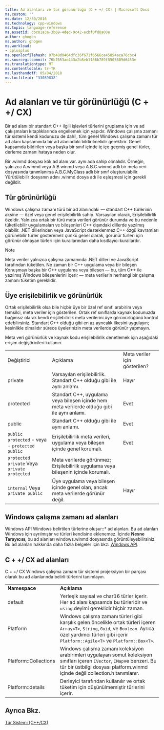 ```yaml
---
title: Ad alanları ve tür görünürlüğü (C + +/ CX) | Microsoft Docs
ms.custom: ''
ms.date: 12/30/2016
ms.technology: cpp-windows
ms.topic: language-reference
ms.assetid: cbc01a3a-3b69-4ded-9c42-ecbf0fd0a00e
author: ghogen
ms.author: ghogen
ms.workload:
- cplusplus
ms.openlocfilehash: 07b48d0464dfc36f671f6566ce45894aca76cbc4
ms.sourcegitcommit: 76b7653ae443a2b8eb1186b789f8503609d6453e
ms.translationtype: MT
ms.contentlocale: tr-TR
ms.lasthandoff: 05/04/2018
ms.locfileid: "33089838"
---
```

# <a name="namespaces-and-type-visibility-ccx-"></a>Ad alanları ve tür görünürlüğü (C + +/ CX)
Bir ad alanı bir standart C++ ilgili işlevleri türlerini gruplama için ve ad çakışmaları kitaplıklarında engellemek için yapıdır. Windows çalışma zamanı tür sistemi kendi kodunuzu de dahil, tüm genel Windows çalışma zamanı tür ad alanı kapsamında bir ad alanındaki bildirilmelidir gerektirir. Genel kapsamda bildirilen veya başka bir sınıf içinde iç içe geçmiş genel türler, derleme zamanı hataya neden olur.  
  
 Bir .winmd dosyası kök ad alanı var. aynı ada sahip olmalıdır. Örneğin, yalnızca A.winmd veya A.B.winmd veya A.B.C.winmd adlı bir meta veri dosyasında tanımlanırsa A.B.C.MyClass adlı bir sınıf oluşturulabilir. Yürütülebilir dosyanın adını .winmd dosya adı ile eşleşmesi için gerekli değildir.  
  
## <a name="type-visibility"></a>Tür görünürlüğü  
 Windows çalışma zamanı türü bir ad alanındaki — standart C++ türlerinin aksine — özel veya genel erişilebilirlik sahip. Varsayılan olarak, Erişilebilirlik özeldir. Yalnızca ortak bir türü meta verileri görünür durumda ve bu nedenle tüketilebilir uygulamaları ve bileşenleri C++ dışındaki dillerde yazılmış olabilir. .NET dillerinden veya JavaScript desteklenmez C++ özgü kavramları görünebilir türler gösteremez çünkü genel olarak, görünür türleri için görünür olmayan türleri için kurallarından daha kısıtlayıcı kurallardır.  
  
> [!NOTE]
>  Meta veriler yalnızca çalışma zamanında .NET dilleri ve JavaScript tarafından tüketilen. Ne zaman bir C++ uygulama veya bir bileşen Konuşmayı başka bir C++ uygulama veya bileşen — bu, tüm C++ ile yazılmış Windows bileşenlerini içerir — meta verilerin herhangi bir çalışma zamanı tüketim gereklidir.  
  
## <a name="member-accessibility-and-visibility"></a>Üye erişilebilirlik ve görünürlük  
 Ortak erişilebilirlik olsa bile hiçbir üye bir özel ref sınıfı arabirim veya temsilci, meta veriler için gösterilen. Ortak ref sınıflarda kaynak kodunuzda bağımsız olarak kendi erişilebilirlik meta verilerini üye görünürlüğünü kontrol edebilirsiniz. Standart C++ olduğu gibi en az ayrıcalık ilkesini uygulayın; kesinlikle olmalıdır sürece üyelerinizin meta verilerde görünür yapmayın.  
  
 Meta veri görünürlük ve kaynak kodu erişilebilirlik denetlemek için aşağıdaki erişim değiştiricileri kullanın.  
  
||||  
|-|-|-|  
|Değiştirici|Açıklama|Meta veriler için gösterilen?|  
|private|Varsayılan erişilebilirlik. Standart C++ olduğu gibi ile aynı anlamı.|Hayır|  
|protected|Standart C++, uygulama veya bileşen içinde hem meta verilerde olduğu gibi ile aynı anlamı.|Evet|  
|public|Standart C++ olduğu gibi ile aynı anlamı.|Evet|  
|`public protected` - veya - `protected public`|Erişilebilirlik meta verileri, uygulama veya bileşen içinde genel korumalı.|Evet|  
|`protected private` Veya `private protected`|Meta verilerde görünmez; Erişilebilirlik uygulama veya bileşenin içinde korumalı.||  
|`internal` Veya `private public`|Üye uygulama veya bileşen içinde genel olan, ancak meta verilerde görünür değil.|Hayır|  
  
## <a name="windows-runtime-namespaces"></a>Windows çalışma zamanı ad alanları  
 Windows API Windows belirtilen türlerine oluşur::\* ad alanları. Bu ad alanları Windows için ayrılmıştır ve türleri kendisine eklenemez. İçinde **Nesne Tarayıcısı**, bu ad alanları windows.winmd dosyasında görüntüleyebilirsiniz. Bu ad alanları hakkında daha fazla belgeler için bkz: [Windows API](http://msdn.microsoft.com/library/windows/apps/br211377).  
  
## <a name="ccx-namespaces"></a>C + +/ CX ad alanları  
 C + +/ CX Windows çalışma zamanı tür sistemi projeksiyon bir parçası olarak bu ad alanlarında belirli türlerini tanımlayın.  
  
|||  
|-|-|  
|**Namespace**|**Açıklama**|  
|default|Yerleşik sayısal ve char16 türler içerir. Her ad alanı kapsamda bu türleridir ve `using` deyimi gereklidir hiçbir zaman.|  
|Platform|Windows çalışma zamanı türleri gibi karşılık gelen öncelikle ortak türleri içeren `Array<T>`, `String`, `Guid`, ve `Boolean`. Ayrıca özel yardımcı türleri gibi içerir `Platform::Agile<T>` ve `Platform::Box<T>`.|  
|Platform::Collections|Windows çalışma zamanı koleksiyon arabirimleri uygulayan somut koleksiyon sınıfları içeren `IVector`, `IMap`ve benzeri. Bu tür bir üstbilgi dosyası platform.winmd içinde değil collection.h tanımlanır.|  
|Platform::details|Derleyici tarafından kullanılır ve ortak tüketim için düşünülmemiştir türlerini içerir.|  
  
## <a name="see-also"></a>Ayrıca Bkz.  
 [Tür Sistemi (C++/CX)](../cppcx/type-system-c-cx.md)
